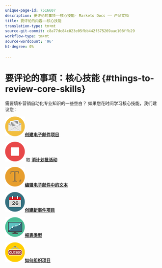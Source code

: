 ```yaml
---
unique-page-id: 7516607
description: 要评论的事项——核心技能- Marketo Docs —— 产品文档
title: 要评论的内容——核心技能
translation-type: tm+mt
source-git-commit: c8a77dc84c023e05fbb442f575269aac108ffb29
workflow-type: tm+mt
source-wordcount: '96'
ht-degree: 0%

---
```



# 要评论的事项：核心技能 {#things-to-review-core-skills}

需要填补营销自动化专业知识的一些空白？ 如果您花时间学习核心技能，我们建议您：

![创建电子邮件项目](assets/office-28.png)**[创建电子邮件项目](/help/marketo/product-docs/email-marketing/email-programs/creating-an-email-program/create-an-email-program.md)**

![取消计划批活动](assets/multimedia-27.png) 取 **[消计划批活动](/help/marketo/product-docs/core-marketo-concepts/smart-campaigns/using-smart-campaigns/cancel-a-scheduled-batch-campaign-run.md)**

![编辑电子邮件中的文本](assets/graphic-design-tools-34.png)**[编辑电子邮件中的文本](/help/marketo/product-docs/email-marketing/general/email-editor-2/edit-elements-in-an-email.md)**

![创建新事件项目](assets/seo-57.png)**[创建新事件项目](/help/marketo/product-docs/demand-generation/events/understanding-events/create-a-new-event-program.md)**

![报表类型](assets/seo-04.png)**[报表类型](/help/marketo/product-docs/reporting/basic-reporting/report-types/report-type-overview.md)**

![如何组织项目](assets/shopping-09.png)**[如何组织项目](/help/marketo/product-docs/core-marketo-concepts/programs/working-with-programs/best-practice-how-to-organize-your-programs.md)**
